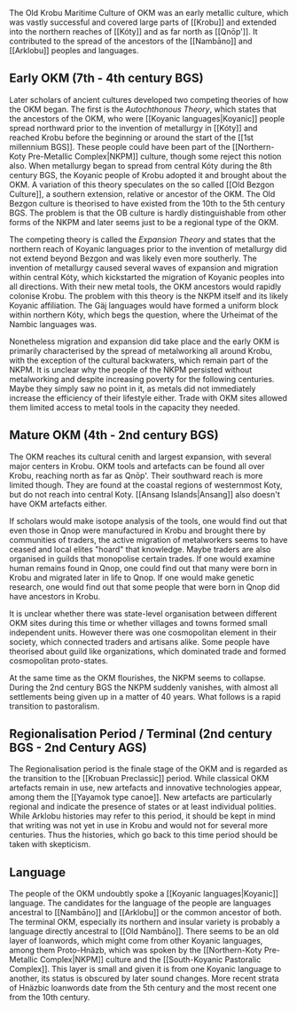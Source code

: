 The Old Krobu Maritime Culture of OKM was an early metallic culture, which was vastly successful and covered large parts of [[Krobu]] and extended into the northern reaches of [[Kóty]] and as far north as [[Qnōp']]. It contributed to the spread of the ancestors of the [[Nambāno]] and [[Arklobu]] peoples and languages. 

## Early OKM (7th - 4th century BGS)
Later scholars of ancient cultures developed two competing theories of how the OKM began. The first is the *Autochthonous Theory*, which states that the ancestors of the OKM, who were [[Koyanic languages|Koyanic]] people spread northward prior to the invention of metallurgy in [[Kóty]] and reached Krobu before the beginning or around the start of the [[1st millennium BGS]]. These people could have been part of the [[Northern-Koty Pre-Metallic Complex|NKPM]] culture, though some reject this notion also. When metallurgy began to spread from central Kóty during the 8th century BGS, the Koyanic people of Krobu adopted it and brought about the OKM. 
A variation of this theory speculates on the so called [[Old Bezgon Culture]], a southern extension, relative or ancestor of the OKM. The Old Bezgon culture is theorised to have existed from the 10th to the 5th century BGS. The problem is that the OB culture is hardly distinguishable from other forms of the NKPM and later seems just to be a regional type of the OKM. 

The competing theory is called the *Expansion Theory* and states that the northern reach of Koyanic languages prior to the invention of metallurgy did not extend beyond Bezgon and was likely even more southerly. The invention of metallurgy caused several waves of expansion and migration within central Kóty, which kickstarted the migration of Koyanic peoples into all directions. With their new metal tools, the OKM ancestors would rapidly colonise Krobu. The problem with this theory is the NKPM itself and its likely Koyanic affiliation. The Gäj languages would have formed a uniform block within northern Kóty, which begs the question, where the Urheimat of the Nambic languages was. 

Nonetheless migration and expansion did take place and the early OKM is primarily characterised by the spread of metalworking all around Krobu, with the exception of the cultural backwaters, which remain part of the NKPM. It is unclear why the people of the NKPM persisted without metalworking and despite increasing poverty for the following centuries. Maybe they simply saw no point in it, as metals did not immediately increase the efficiency of their lifestyle either. Trade with OKM sites allowed them limited access to metal tools in the capacity they needed. 

## Mature OKM (4th - 2nd century BGS)
The OKM reaches its cultural cenith and largest expansion, with several major centers in Krobu. OKM tools and artefacts can be found all over Krobu, reaching north as far as Qnōp'. Their southward reach is more limited though. They are found at the coastal regions of westernmost Koty, but do not reach into central Koty. [[Ansang Islands|Ansang]] also doesn't have OKM artefacts either. 

If scholars would make isotope analysis of the tools, one would find out that even those in Qnop were manufactured in Krobu and brought there by communities of traders, the active migration of metalworkers seems to have ceased and local elites "hoard" that knowledge. Maybe traders are also organised in guilds that monopolise certain trades. If one would examine human remains found in Qnop, one could find out that many were born in Krobu and migrated later in life to Qnop. If one would make genetic research, one would find out that some people that were born in Qnop did have ancestors in Krobu. 

It is unclear whether there was state-level organisation between different OKM sites during this time or whether villages and towns formed small independent units. However there was one cosmopolitan element in their society, which connected traders and artisans alike. Some people have theorised about guild like organizations, which dominated trade and formed cosmopolitan proto-states. 

At the same time as the OKM flourishes, the NKPM seems to collapse. During the 2nd century BGS the NKPM suddenly vanishes, with almost all settlements being given up in a matter of 40 years. What follows is a rapid transition to pastoralism.

## Regionalisation Period / Terminal (2nd century BGS - 2nd Century AGS) 

The Regionalisation period is the finale stage of the OKM and is regarded as the transition to the [[Krobuan Preclassic]] period. While classical OKM artefacts remain in use, new artefacts and innovative technologies appear, among them the [[Yayamok type canoe]]. New artefacts are particularly regional and indicate the presence of states or at least individual polities. While Arklobu histories may refer to this period, it should be kept in mind that writing was not yet in use in Krobu and would not for several more centuries. Thus the histories, which go back to this time period should be taken with skepticism. 

## Language 

The people of the OKM undoubtly spoke a [[Koyanic languages|Koyanic]] language. The candidates for the language of the people are languages ancestral to [[Nambāno]] and [[Arklobu]] or the common ancestor of both. The terminal OKM, especially its northern and insular variety is probably a language directly ancestral to [[Old Nambāno]]. There seems to be an old layer of loanwords, which might come from other Koyanic languages, among them Proto-Hnäzb, which was spoken by the [[Northern-Koty Pre-Metallic Complex|NKPM]] culture and the [[South-Koyanic Pastoralic Complex]]. This layer is small and given it is from one Koyanic language to another, its status is obscured by later sound changes. More recent strata of Hnäzbic loanwords date from the 5th century and the most recent one from the 10th century.  